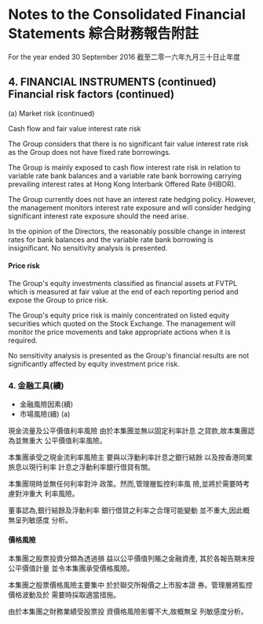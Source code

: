 # Notes to the Consolidated Financial Statements 綜合財務報告附註

For the year ended 30 September 2016 截至二零一六年九月三十日止年度

## 4. FINANCIAL INSTRUMENTS (continued) Financial risk factors (continued)

(a) Market risk (continued)

Cash flow and fair value interest rate risk

The Group considers that there is no significant fair value interest rate risk as the Group does not have fixed rate borrowings.

The Group is mainly exposed to cash flow interest rate risk in relation to variable rate bank balances and a variable rate bank borrowing carrying prevailing interest rates at Hong Kong Interbank Offered Rate (HIBOR).

The Group currently does not have an interest rate hedging policy. However, the management monitors interest rate exposure and will consider hedging significant interest rate exposure should the need arise.

In the opinion of the Directors, the reasonably possible change in interest rates for bank balances and the variable rate bank borrowing is insignificant. No sensitivity analysis is presented.

#### Price risk

The Group's equity investments classified as financial assets at FVTPL which is measured at fair value at the end of each reporting period and expose the Group to price risk.

The Group's equity price risk is mainly concentrated on listed equity securities which quoted on the Stock Exchange. The management will monitor the price movements and take appropriate actions when it is required.

No sensitivity analysis is presented as the Group's financial results are not significantly affected by equity investment price risk.

### 4. 金融工具(續)

- 金融風險因素(續)
- 市場風險(續) (a)

現金流量及公平價值利率風險 由於本集團並無以固定利率計息 之貸款,故本集團認為並無重大 公平價值利率風險。

本集團承受之現金流利率風險主 要與以浮動利率計息之銀行結餘 以及按香港同業旅息以現行利率 計息之浮動利率銀行借貸有關。

本集團現時並無任何利率對沖 政策。然而,管理層監控利率風 險,並將於需要時考慮對沖重大 利率風險。

董事認為,銀行結餘及浮動利率 銀行借貸之利率之合理可能變動 並不重大,因此概無呈列敏感度 分析。

#### 價格風險

本集團之股票投資分類為透過損 益以公平價值列賬之金融資產, 其於各報告期末按公平價值計量 並令本集團承受價格風險。

本集團之股票價格風險主要集中 於於聯交所報價之上市股本證 券。管理層將監控價格波動及於 需要時採取適當措施。

由於本集團之財務業績受股票投 資價格風險影響不大,故概無呈 列敏感度分析。